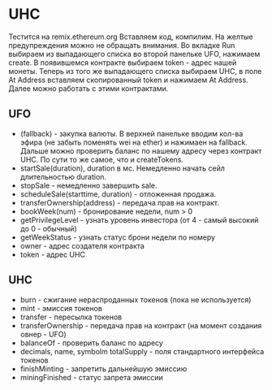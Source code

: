 # UHC
Тестится на remix.ethereum.org
Вставляем код, компилим. На желтые предупреждения можно не обращать внимания.
Во вкладке Run выбираем из выпадающего списка во второй панельке UFO, нажимаем create.
В появившемся контракте выбираем token - адрес нашей монеты.
Теперь из того же выпадающего списка выбираем UHC, в поле At Address вставляем скопированный token и нажимаем At Address.
Далее можно работать с этими контрактами.

## UFO
* (fallback) - закупка валюты. В верхней панельке вводим кол-ва эфира (не забыть поменять wei на ether) и нажимаен на fallback. Дальше можно проверить баланс по нашему адресу через контракт UHC. По сути то же самое, что и createTokens.
* startSale(duration), duration в мс. Немедленно начать сейл длительностью duration.
* stopSale - немедленно завершить sale.
* scheduleSale(starttime, duration) - отложенная продажа.
* transferOwnership(address) - передача прав на контракт.
* bookWeek(num) - бронирование недели, num > 0
* getPrivilegeLevel - узнать уровень инвестора (от 4 - самый высокий до 0 - обычный)
* getWeekStatus - узнать статус брони недели по номеру
* owner - адрес создателя контракта
* token - адрес UHC

## UHC
* burn - сжигание нераспроданных токенов (пока не используется)
* mint - эмиссия токенов
* transfer - пересылка токенов
* transferOwnership - передача прав на контракт (на момент создания овнер - UFO)
* balanceOf - проверить баланс по адресу
* decimals, name, symbolm totalSupply - поля стандартного интерфейса токенов
* finishMinting - запретить дальнейшую эмиссию
* miningFinished - статус запрета эмиссии
